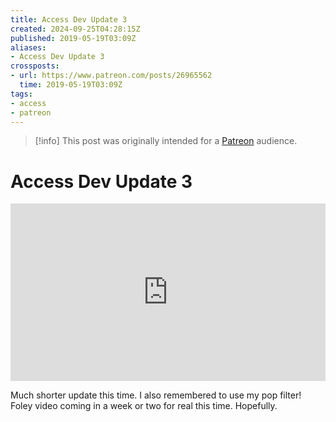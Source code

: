 ```yaml
---
title: Access Dev Update 3
created: 2024-09-25T04:28:15Z
published: 2019-05-19T03:09Z
aliases:
- Access Dev Update 3
crossposts:
- url: https://www.patreon.com/posts/26965562
  time: 2019-05-19T03:09Z
tags:
- access
- patreon
---
```


> [!info]
> This post was originally intended for a [Patreon](../tags/patreon.md) audience.

# Access Dev Update 3

<div style="padding:56.25% 0 0 0;position:relative;"><iframe src="https://player.vimeo.com/video/573303911?badge=0&amp;autopause=0&amp;player_id=0&amp;app_id=58479" frameborder="0" allow="autoplay; fullscreen; picture-in-picture; clipboard-write" style="position:absolute;top:0;left:0;width:100%;height:100%;" title="Access Dev Update 3"></iframe></div><script src="https://player.vimeo.com/api/player.js"></script>

Much shorter update this time. I also remembered to use my pop filter! Foley video coming in a week or two for real this time. Hopefully.

